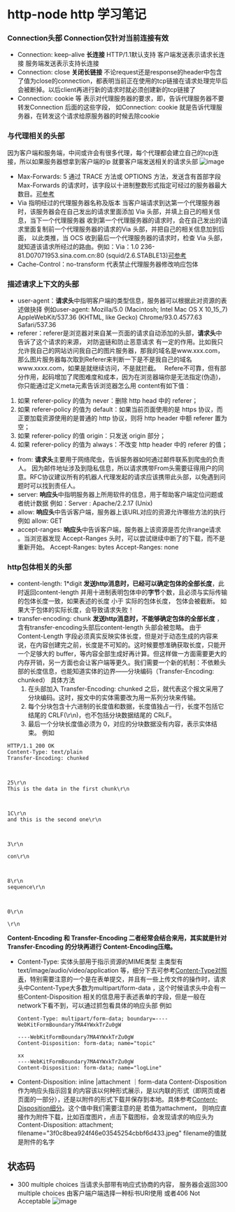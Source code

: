 # http-node http 学习笔记

### Connection头部 Connection仅针对当前连接有效

* Connection: keep-alive **长连接**  HTTP/1.1默认支持 客户端发送表示请求长连接 服务端发送表示支持长连接
* Connection: close **关闭长链接**  不论request还是response的header中包含了值为close的connection，都表明当前正在使用的tcp链接在请求处理完毕后会被断掉。以后client再进行新的请求时就必须创建新的tcp链接了
* Connection: cookie 等 表示对代理服务器的要求，即，告诉代理服务器不要转发Connection 后面的这些字段， 如Connection: cookie 就是告诉代理服务器，在转发这个请求给原服务器的时候去除cookie


### 与代理相关的头部
因为客户端和服务端，中间或许会有很多代理，每个代理都会建立自己的tcp连接，所以如果服务器想拿到客户端的ip 就要客户端发送相关的请求头部
![image](https://user-images.githubusercontent.com/8045533/132653962-be31b6db-0763-45af-85b2-e4499e5a59bc.png)

* Max-Forwards: 5 通过 TRACE 方法或 OPTIONS 方法，发送含有首部字段 Max-Forwards 的请求时，该字段以十进制整数形式指定可经过的服务器最大数目。[可参考](https://www.bookstack.cn/read/http-study/27.md)
* Via 指明经过的代理服务器名称及版本  当客户端请求到达第一个代理服务器时，该服务器会在自己发出的请求里面添加 Via 头部，并填上自己的相关信息，当下一个代理服务器 收到第一个代理服务器的请求时，会在自己发出的请求里面复制前一个代理服务器的请求的Via 头部，并把自己的相关信息加到后面， 以此类推，当 OCS 收到最后一个代理服务器的请求时，检查 Via 头部，就知道该请求所经过的路由。例如：Via：1.0 236-81.D07071953.sina.com.cn:80 (squid/2.6.STABLE13)[可参考](https://www.bookstack.cn/read/http-study/11.md)
* Cache-Control：no-transform 代表禁止代理服务器修改响应包体

### 描述请求上下文的头部

* user-agent：**请求头**中指明客户端的类型信息，服务器可以根据此对资源的表述做抉择 例如user-agent: Mozilla/5.0 (Macintosh; Intel Mac OS X 10_15_7) AppleWebKit/537.36 (KHTML, like Gecko) Chrome/93.0.4577.63 Safari/537.36  
* referer：referer是浏览器对来自某一页面的请求自动添加的头部，**请求头**中告诉了这个请求的来源， 对防盗链和防止恶意请求 有一定的作用。比如我只允许我自己的网站访问我自己的图片服务器，那我的域名是www.xxx.com，那么图片服务器每次取到Referer来判断一下是不是我自己的域名www.xxxx.com，如果是就继续访问，不是就拦截。　 Refere不可靠，但有部分作用，起码增加了爬图难度和成本，因为在浏览器端你是无法指定(伪造)，你只能通过定义meta元素告诉浏览器怎么用 <meta name="referrer" content="never"> 
 content有如下值：

1. 如果 referer-policy 的值为 never：删除 http head 中的 referer；
2. 如果 referer-policy 的值为 default：如果当前页面使用的是 https 协议，而正要加载资源使用的是普通的 http 协议，则将 http header 中额 referer 置为空；
3. 如果 referer-policy 的值 origin：只发送 origin 部分；
4. 如果 referer-policy 的值为 always：不改变 http header 中的 referer 的值；

* from: **请求头**主要用于网络爬虫，告诉服务器如何通过邮件联系到爬虫的负责人。 因为邮件地址涉及到隐私信息，所以请求携带From头需要征得用户的同意。RFC协议建议所有的机器人代理发起的请求应该携带此头部，以免遇到问题时可以找到责任人。
* server: **响应头**中指明服务器上所用软件的信息，用于帮助客户端定位问题或者统计数据 例如：Server : Apache/2.2.17 (Unix)
* allow: **响应头**中告诉客户端，服务器上该URL对应的资源允许哪些方法的执行 例如 allow: GET
* accept-ranges: **响应头**中告诉客户端，服务器上该资源是否允许range请求 。当浏览器发现 Accept-Ranges 头时，可以尝试继续中断了的下载，而不是重新开始。 Accept-Ranges: bytes Accept-Ranges: none

### http包体相关的头部

* content-length: 1*digit **发送http消息时，已经可以确定包体的全部长度**，此时返回content-length 并用十进制表明包体中的**字节**个数，且必须与实际传输的包体长度一致，如果表述的长度 小于 实际的包体长度， 包体会被截断。 如果大于包体的实际长度，会导致请求失败！
* transfer-encoding: chunk **发送http消息时，不能够确定包体的全部长度** ， 含有transfer-encoding头部后content-length 头部会被忽略。 由于 Content-Length 字段必须真实反映实体长度，但是对于动态生成的内容来说，在内容创建完之前，长度是不可知的。这时候要想准确获取长度，只能开一个足够大的 buffer，等内容全部生成好再计算。但这样做一方面需要更大的内存开销，另一方面也会让客户端等更久。我们需要一个新的机制：不依赖头部的长度信息，也能知道实体的边界——分块编码（Transfer-Encoding: chunked）
具体方法
  1. 在头部加入 Transfer-Encoding: chunked 之后，就代表这个报文采用了分块编码。这时，报文中的实体需要改为用一系列分块来传输。
  2. 每个分块包含十六进制的长度值和数据，长度值独占一行，长度不包括它结尾的 CRLF(\r\n)，也不包括分块数据结尾的 CRLF。
  3. 最后一个分块长度值必须为 0，对应的分块数据没有内容，表示实体结束。
例如
```
HTTP/1.1 200 OK
Content-Type: text/plain
Transfer-Encoding: chunked

   

25\r\n
This is the data in the first chunk\r\n

   

1C\r\n
and this is the second one\r\n

   

3\r\n

con\r\n

   

8\r\n
sequence\r\n

   

0\r\n

\r\n
```
**Content-Encoding 和 Transfer-Encoding 二者经常会结合来用，其实就是针对 Transfer-Encoding 的分块再进行 Content-Encoding压缩。**
* Content-Type: 实体头部用于指示资源的MIME类型 主类型有 text/image/audio/video/application 等，细分下去可参考[Content-Type对照表](https://tool.oschina.net/commons/)，特别需要注意的一个是在表单提交，并且有一些上传文件的操作时，请求头中Content-Type大多数为multipart/form-data ，这个时候请求头中会有一些Content-Disposition 相关的信息用于表述表单的字段，但是一般在network下看不到，可以通过抓包看具体的响应头部 例如
  ```
  Content-Type: multipart/form-data; boundary=----WebKitFormBoundary7MA4YWxkTrZu0gW

  ----WebKitFormBoundary7MA4YWxkTrZu0gW
  Content-Disposition: form-data; name="topic"

  xx
  ----WebKitFormBoundary7MA4YWxkTrZu0gW
  Content-Disposition: form-data; name="logLine"
  ```
* Content-Disposition: inline |attachment ｜form-data  Content-Disposition作为响应头指示回复的内容该以何种形式展示，是以内联的形式（即网页或者页面的一部分），还是以附件的形式下载并保存到本地。具体参考[Content-Disposition细分](https://developer.mozilla.org/zh-CN/docs/Web/HTTP/Headers/Content-Disposition)。这个值中我们需要注意的是 若值为attachment， 则响应直接作为附件下载，比如百度图片，点击下载图标，会发现请求的响应头为Content-Disposition: attachment; filename="3f0c8bea924f46e03545254cbbf6d433.jpeg"  filename的值就是附件的名字
## 状态码

* 300 multiple choices  当请求头部带有响应式协商的内容， 服务器会返回300 multiple choices 由客户端户端选择一种标书URI使用  或者406 Not Acceptable
![image](https://user-images.githubusercontent.com/8045533/132810836-945fb7e6-e866-46de-ae4d-ceb0e3bf00b9.png)

